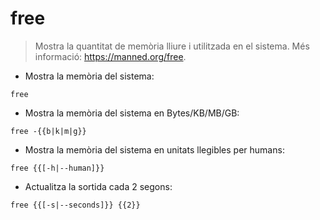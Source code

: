 # free

> Mostra la quantitat de memòria lliure i utilitzada en el sistema.
> Més informació: <https://manned.org/free>.

- Mostra la memòria del sistema:

`free`

- Mostra la memòria del sistema en Bytes/KB/MB/GB:

`free -{{b|k|m|g}}`

- Mostra la memòria del sistema en unitats llegibles per humans:

`free {{[-h|--human]}}`

- Actualitza la sortida cada 2 segons:

`free {{[-s|--seconds]}} {{2}}`
